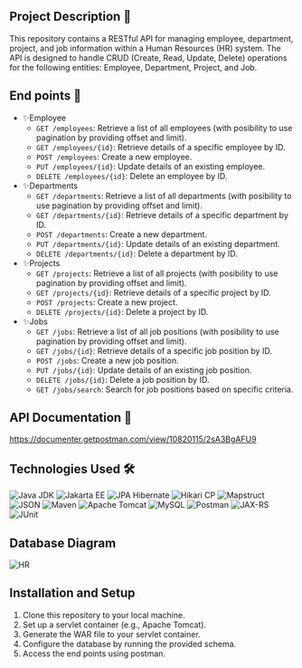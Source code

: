 
## Project Description :memo:
This repository contains a RESTful API for managing employee, department, project, and job information within a Human Resources (HR) system. The API is designed to handle CRUD (Create, Read, Update, Delete) operations for the following entities: Employee, Department, Project, and Job.

## End points 🚀
- ✨Employee
  - `GET /employees`: Retrieve a list of all employees (with posibility to use pagination by providing offset and limit).
  - `GET /employees/{id}`: Retrieve details of a specific employee by ID.
  - `POST /employees`: Create a new employee.
  - `PUT /employees/{id}`: Update details of an existing employee.
  - `DELETE /employees/{id}`: Delete an employee by ID.
- ✨Departments
  - `GET /departments`: Retrieve a list of all departments (with posibility to use pagination by providing offset and limit).
  - `GET /departments/{id}`: Retrieve details of a specific department by ID.
  - `POST /departments`: Create a new department.
  - `PUT /departments/{id}`: Update details of an existing department.
  - `DELETE /departments/{id}`: Delete a department by ID.
- ✨Projects
  - `GET /projects`: Retrieve a list of all projects (with posibility to use pagination by providing offset and limit).
  - `GET /projects/{id}`: Retrieve details of a specific project by ID.
  - `POST /projects`: Create a new project.
  - `DELETE /projects/{id}`: Delete a project by ID.
- ✨Jobs
  - `GET /jobs`: Retrieve a list of all job positions (with posibility to use pagination by providing offset and limit).
  - `GET /jobs/{id}`: Retrieve details of a specific job position by ID.
  - `POST /jobs`: Create a new job position.
  - `PUT /jobs/{id}`: Update details of an existing job position.
  - `DELETE /jobs/{id}`: Delete a job position by ID.
  - `GET /jobs/search`: Search for job positions based on specific criteria.

## API Documentation :memo:
https://documenter.getpostman.com/view/10820115/2sA3BgAFU9


## Technologies Used 🛠️
![Java JDK](https://img.shields.io/badge/Java%20JDK-17-orange?style=for-the-badge&logo=java)
![Jakarta EE](https://img.shields.io/badge/Jakarta%20EE-9-blueviolet?style=for-the-badge&logo=eclipse&logoColor=white)
![JPA Hibernate](https://img.shields.io/badge/JPA%20Hibernate-blue?style=for-the-badge&logo=hibernate)
![Hikari CP](https://img.shields.io/badge/Hikari%20CP-blue?style=for-the-badge&logo=java&logoColor=white)
![Mapstruct](https://img.shields.io/badge/Mapstruct-blueviolet?style=for-the-badge&logo=java&logoColor=white)
![JSON](https://img.shields.io/badge/JSON-orange?style=for-the-badge&logo=json)
![Maven](https://img.shields.io/badge/Maven-orange?style=for-the-badge&logo=apache)
![Apache Tomcat](https://img.shields.io/badge/Apache%20Tomcat-10-blue?style=for-the-badge&logo=apache)
![MySQL](https://img.shields.io/badge/MySQL-grey?style=for-the-badge&logo=mysql)
![Postman](https://img.shields.io/badge/Postman-orange?style=for-the-badge&logo=postman)
![JAX-RS](https://img.shields.io/badge/JAX--RS-red?style=for-the-badge&logo=eclipse)
![JUnit](https://img.shields.io/badge/JUnit-green?style=for-the-badge&logo=junit)


## Database Diagram
![HR](https://github.com/Omar-Ashraf9/REST-API/assets/44038598/1d026677-103a-458f-b510-bb4c2bef2ac9)


## Installation and Setup
1. Clone this repository to your local machine.
2. Set up a servlet container (e.g., Apache Tomcat).
3. Generate the WAR file to your servlet container.
4. Configure the database by running the provided schema.
5. Access the end points using postman.

